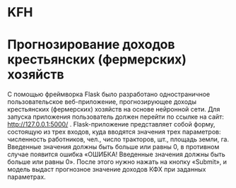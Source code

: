 # KFH
# Прогнозирование доходов крестьянских (фермерских) хозяйств 




С помощью фреймворка Flask было разработано одностраничное пользовательское веб-приложение, прогнозирующее доходы крестьянских (фермерских) хозяйств на основе нейронной сети.
Для запуска приложения пользователь должен перейти по ссылке на сайт: http://127.0.0.1:5000/ .
Flask-приложение представляет собой форму, состоящую из трех входов, куда вводятся значения трех параметров: численность работников, чел., число тракторов, шт., площадь земли, га. Введенные значения должны быть больше или равны 0, в противном случае появится ошибка «ОШИБКА! Введенные значения должны быть больше или равны 0».
После этого нужно нажать на кнопку «Submit», и модель выдаст прогнозное значение доходов КФХ при заданных параметрах.

